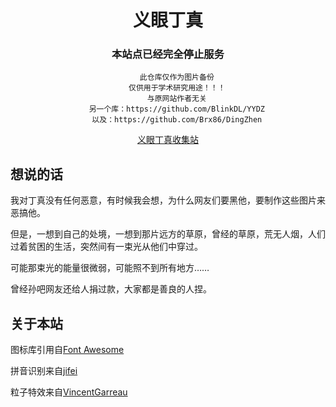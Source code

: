 

<div align="center">

# 义眼丁真

### 本站点已经完全停止服务
        此仓库仅作为图片备份
        仅供用于学术研究用途！！！
        与原网站作者无关
        另一个库：https://github.com/BlinkDL/YYDZ
        以及：https://github.com/Brx86/DingZhen

[义眼丁真收集站](https://baidu.com)

</div>

<div>

## 想说的话

我对丁真没有任何恶意，有时候我会想，为什么网友们要黑他，要制作这些图片来恶搞他。

但是，一想到自己的处境，一想到那片远方的草原，曾经的草原，荒无人烟，人们过着贫困的生活，突然间有一束光从他们中穿过。

可能那束光的能量很微弱，可能照不到所有地方……

曾经孙吧网友还给人捐过款，大家都是善良的人捏。
</div>
<div>

## 关于本站

图标库引用自[Font Awesome](https://fontawesome.com)

拼音识别来自[jifei](https://github.com/jifei/Pinyin)

粒子特效来自[VincentGarreau](https://github.com/VincentGarreau/particles.js)
</div>


